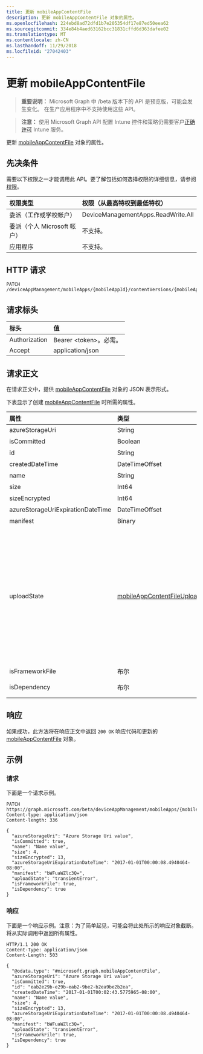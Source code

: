 ```yaml
---
title: 更新 mobileAppContentFile
description: 更新 mobileAppContentFile 对象的属性。
ms.openlocfilehash: 224ebd8ad72dfd1b7e205354df17e87ed50eea62
ms.sourcegitcommit: 334e84b4aed63162bcc31831cffd6d363dafee02
ms.translationtype: MT
ms.contentlocale: zh-CN
ms.lasthandoff: 11/29/2018
ms.locfileid: "27042403"
---
```

# <a name="update-mobileappcontentfile"></a>更新 mobileAppContentFile

> **重要说明：** Microsoft Graph 中 /beta 版本下的 API 是预览版，可能会发生变化。 在生产应用程序中不支持使用这些 API。

> **注意：** 使用 Microsoft Graph API 配置 Intune 控件和策略仍需要客户[正确许可](https://go.microsoft.com/fwlink/?linkid=839381) Intune 服务。

更新 [mobileAppContentFile](../resources/intune-apps-mobileappcontentfile.md) 对象的属性。
## <a name="prerequisites"></a>先决条件
需要以下权限之一才能调用此 API。要了解包括如何选择权限的详细信息，请参阅[权限](/graph/permissions-reference)。


|权限类型|权限（从最高特权到最低特权）|
|:---|:---|
|委派（工作或学校帐户）|DeviceManagementApps.ReadWrite.All|
|委派（个人 Microsoft 帐户）|不支持。|
|应用程序|不支持。|

## <a name="http-request"></a>HTTP 请求
<!-- {
  "blockType": "ignored"
}
-->
``` http
PATCH /deviceAppManagement/mobileApps/{mobileAppId}/contentVersions/{mobileAppContentId}/files/{mobileAppContentFileId}
```

## <a name="request-headers"></a>请求标头
|标头|值|
|:---|:---|
|Authorization|Bearer &lt;token&gt;。必需。|
|Accept|application/json|

## <a name="request-body"></a>请求正文
在请求正文中，提供 [mobileAppContentFile](../resources/intune-apps-mobileappcontentfile.md) 对象的 JSON 表示形式。

下表显示了创建 [mobileAppContentFile](../resources/intune-apps-mobileappcontentfile.md) 时所需的属性。

|属性|类型|说明|
|:---|:---|:---|
|azureStorageUri|String|Azure 存储 URI。|
|isCommitted|Boolean|指示文件是否已提交的值。|
|id|String|文件 ID。|
|createdDateTime|DateTimeOffset|创建文件的时间。|
|name|String|文件名称。|
|size|Int64|加密前的文件大小。|
|sizeEncrypted|Int64|加密后的文件大小。|
|azureStorageUriExpirationDateTime|DateTimeOffset|Azure 存储 URI 的到期时间。|
|manifest|Binary|清单信息。|
|uploadState|[mobileAppContentFileUploadState](../resources/intune-apps-mobileappcontentfileuploadstate.md)|当前上传请求的状态。 可取值为：`success`、`transientError`、`error`、`unknown`、`azureStorageUriRequestSuccess`、`azureStorageUriRequestPending`、`azureStorageUriRequestFailed`、`azureStorageUriRequestTimedOut`、`azureStorageUriRenewalSuccess`、`azureStorageUriRenewalPending`、`azureStorageUriRenewalFailed`、`azureStorageUriRenewalTimedOut`、`commitFileSuccess`、`commitFilePending`、`commitFileFailed`、`commitFileTimedOut`。|
|isFrameworkFile|布尔|指示文件是否框架文件的值。|
|isDependency|布尔|内容的文件是否依赖关系的主要内容文件。|



## <a name="response"></a>响应
如果成功，此方法将在响应正文中返回 `200 OK` 响应代码和更新的 [mobileAppContentFile](../resources/intune-apps-mobileappcontentfile.md) 对象。

## <a name="example"></a>示例
### <a name="request"></a>请求
下面是一个请求示例。
``` http
PATCH https://graph.microsoft.com/beta/deviceAppManagement/mobileApps/{mobileAppId}/contentVersions/{mobileAppContentId}/files/{mobileAppContentFileId}
Content-type: application/json
Content-length: 336

{
  "azureStorageUri": "Azure Storage Uri value",
  "isCommitted": true,
  "name": "Name value",
  "size": 4,
  "sizeEncrypted": 13,
  "azureStorageUriExpirationDateTime": "2017-01-01T00:00:08.4940464-08:00",
  "manifest": "bWFuaWZlc3Q=",
  "uploadState": "transientError",
  "isFrameworkFile": true,
  "isDependency": true
}
```

### <a name="response"></a>响应
下面是一个响应示例。注意：为了简单起见，可能会将此处所示的响应对象截断。将从实际调用中返回所有属性。
``` http
HTTP/1.1 200 OK
Content-Type: application/json
Content-Length: 503

{
  "@odata.type": "#microsoft.graph.mobileAppContentFile",
  "azureStorageUri": "Azure Storage Uri value",
  "isCommitted": true,
  "id": "eab2e29b-e29b-eab2-9be2-b2ea9be2b2ea",
  "createdDateTime": "2017-01-01T00:02:43.5775965-08:00",
  "name": "Name value",
  "size": 4,
  "sizeEncrypted": 13,
  "azureStorageUriExpirationDateTime": "2017-01-01T00:00:08.4940464-08:00",
  "manifest": "bWFuaWZlc3Q=",
  "uploadState": "transientError",
  "isFrameworkFile": true,
  "isDependency": true
}
```






